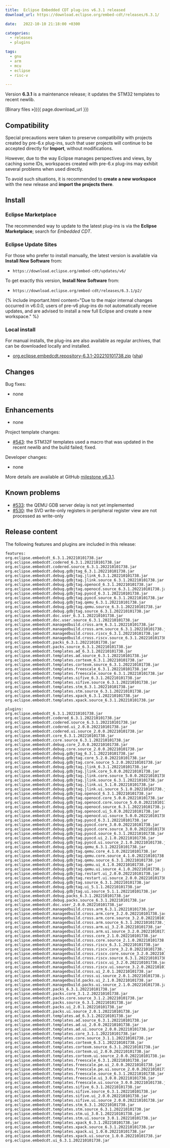 ```yaml
---
title:  Eclipse Embedded CDT plug-ins v6.3.1 released
download_url: https://download.eclipse.org/embed-cdt/releases/6.3.1/

date:   2022-10-10 21:18:00 +0300

categories:
  - releases
  - plugins

tags:
  - gnu
  - arm
  - mcu
  - eclipse
  - risc-v

---
```


Version **6.3.1** is a maintenance release; it updates the STM32 templates to recent newlib.

[Binary files »]({{ page.download_url }})

## Compatibility

Special precautions were taken to preserve compatibility with projects
created by pre-6.x plug-ins, such that user projects will continue to
be accepted directly for **Import**, without modifications.

However, due to the way Eclipse manages perspectives and views, by
caching some IDs, workspaces created with pre-6.x plug-ins may exhibit
several problems when used directly.

To avoid such situations, it is recommended to **create a new workspace**
with the new release and **import the projects there**.

## Install

### Eclipse Marketplace

The recommended way to update to the latest plug-ins is via the
**Eclipse Marketplace**; search for _Embedded CDT_.

### Eclipse Update Sites

For those who prefer to install manually, the latest version is available
via **Install New Software** from:

- `https://download.eclipse.org/embed-cdt/updates/v6/`

To get exactly this version, **Install New Software** from:

- `https://download.eclipse.org/embed-cdt/releases/6.3.1/p2/`

{% include important.html content="Due to the major internal changes occurred in
v6.0.0, users of pre-v6 plug-ins do not automatically receive updates,
and are advised to install a new full Eclipse and create a new
workspace." %}

### Local install

For manual installs, the plug-ins are also available as regular archives,
that can be downloaded locally and installed.

- [org.eclipse.embedcdt.repository-6.3.1-202210101738.zip](https://www.eclipse.org/downloads/download.php?file=/embed-cdt/releases/6.3.1/org.eclipse.embedcdt.repository-6.3.1-202210101738.zip)
([sha](https://www.eclipse.org/downloads/download.php?file=/embed-cdt/releases/6.3.1/org.eclipse.embedcdt.repository-6.3.1-202210101738.zip.sha))

## Changes

Bug fixes:

- none

## Enhancements

- none

Project template changes:

- [#543](https://github.com/eclipse-embed-cdt/eclipse-plugins/issues/543):
  the STM32F templates used a macro that was updated in the recent newlib
  and the build failed; fixed.

Developer changes:

- none

More details are available at GitHub [milestone v6.3.1](https://github.com/eclipse-embed-cdt/eclipse-plugins/milestone/30?closed=1).

## Known problems

- [#533](https://github.com/eclipse-embed-cdt/eclipse-plugins/issues/533):
  the QEMU GDB server delay is not yet implemented
- [#530](https://github.com/eclipse-embed-cdt/eclipse-plugins/issues/530):
  the SVD write-only registers in peripheral register view are not processed
  as write-only

## Release content

The following features and plugins are included in this release:

```console
features:
org.eclipse.embedcdt_6.3.1.202210101738.jar
org.eclipse.embedcdt.codered_6.3.1.202210101738.jar
org.eclipse.embedcdt.codered.source_6.3.1.202210101738.jar
org.eclipse.embedcdt.debug.gdbjtag_6.3.1.202210101738.jar
org.eclipse.embedcdt.debug.gdbjtag.jlink_6.3.1.202210101738.jar
org.eclipse.embedcdt.debug.gdbjtag.jlink.source_6.3.1.202210101738.jar
org.eclipse.embedcdt.debug.gdbjtag.openocd_6.3.1.202210101738.jar
org.eclipse.embedcdt.debug.gdbjtag.openocd.source_6.3.1.202210101738.jar
org.eclipse.embedcdt.debug.gdbjtag.pyocd_6.3.1.202210101738.jar
org.eclipse.embedcdt.debug.gdbjtag.pyocd.source_6.3.1.202210101738.jar
org.eclipse.embedcdt.debug.gdbjtag.qemu_6.3.1.202210101738.jar
org.eclipse.embedcdt.debug.gdbjtag.qemu.source_6.3.1.202210101738.jar
org.eclipse.embedcdt.debug.gdbjtag.source_6.3.1.202210101738.jar
org.eclipse.embedcdt.doc.user_6.3.1.202210101738.jar
org.eclipse.embedcdt.doc.user.source_6.3.1.202210101738.jar
org.eclipse.embedcdt.managedbuild.cross.arm_6.3.1.202210101738.jar
org.eclipse.embedcdt.managedbuild.cross.arm.source_6.3.1.202210101738.jar
org.eclipse.embedcdt.managedbuild.cross.riscv_6.3.1.202210101738.jar
org.eclipse.embedcdt.managedbuild.cross.riscv.source_6.3.1.202210101738.jar
org.eclipse.embedcdt.packs_6.3.1.202210101738.jar
org.eclipse.embedcdt.packs.source_6.3.1.202210101738.jar
org.eclipse.embedcdt.templates.ad_6.3.1.202210101738.jar
org.eclipse.embedcdt.templates.ad.source_6.3.1.202210101738.jar
org.eclipse.embedcdt.templates.cortexm_6.3.1.202210101738.jar
org.eclipse.embedcdt.templates.cortexm.source_6.3.1.202210101738.jar
org.eclipse.embedcdt.templates.freescale_6.3.1.202210101738.jar
org.eclipse.embedcdt.templates.freescale.source_6.3.1.202210101738.jar
org.eclipse.embedcdt.templates.sifive_6.3.1.202210101738.jar
org.eclipse.embedcdt.templates.sifive.source_6.3.1.202210101738.jar
org.eclipse.embedcdt.templates.stm_6.3.1.202210101738.jar
org.eclipse.embedcdt.templates.stm.source_6.3.1.202210101738.jar
org.eclipse.embedcdt.templates.xpack_6.3.1.202210101738.jar
org.eclipse.embedcdt.templates.xpack.source_6.3.1.202210101738.jar

plugins:
org.eclipse.embedcdt_6.3.1.202210101738.jar
org.eclipse.embedcdt.codered_6.3.1.202210101738.jar
org.eclipse.embedcdt.codered.source_6.3.1.202210101738.jar
org.eclipse.embedcdt.codered.ui_2.0.0.202210101738.jar
org.eclipse.embedcdt.codered.ui.source_2.0.0.202210101738.jar
org.eclipse.embedcdt.core_6.3.1.202210101738.jar
org.eclipse.embedcdt.core.source_6.3.1.202210101738.jar
org.eclipse.embedcdt.debug.core_2.0.0.202210101738.jar
org.eclipse.embedcdt.debug.core.source_2.0.0.202210101738.jar
org.eclipse.embedcdt.debug.gdbjtag_6.3.1.202210101738.jar
org.eclipse.embedcdt.debug.gdbjtag.core_5.2.0.202210101738.jar
org.eclipse.embedcdt.debug.gdbjtag.core.source_5.2.0.202210101738.jar
org.eclipse.embedcdt.debug.gdbjtag.jlink_6.3.1.202210101738.jar
org.eclipse.embedcdt.debug.gdbjtag.jlink.core_5.0.0.202210101738.jar
org.eclipse.embedcdt.debug.gdbjtag.jlink.core.source_5.0.0.202210101738.jar
org.eclipse.embedcdt.debug.gdbjtag.jlink.source_6.3.1.202210101738.jar
org.eclipse.embedcdt.debug.gdbjtag.jlink.ui_5.1.0.202210101738.jar
org.eclipse.embedcdt.debug.gdbjtag.jlink.ui.source_5.1.0.202210101738.jar
org.eclipse.embedcdt.debug.gdbjtag.openocd_6.3.1.202210101738.jar
org.eclipse.embedcdt.debug.gdbjtag.openocd.core_5.0.0.202210101738.jar
org.eclipse.embedcdt.debug.gdbjtag.openocd.core.source_5.0.0.202210101738.jar
org.eclipse.embedcdt.debug.gdbjtag.openocd.source_6.3.1.202210101738.jar
org.eclipse.embedcdt.debug.gdbjtag.openocd.ui_5.0.0.202210101738.jar
org.eclipse.embedcdt.debug.gdbjtag.openocd.ui.source_5.0.0.202210101738.jar
org.eclipse.embedcdt.debug.gdbjtag.pyocd_6.3.1.202210101738.jar
org.eclipse.embedcdt.debug.gdbjtag.pyocd.core_3.0.0.202210101738.jar
org.eclipse.embedcdt.debug.gdbjtag.pyocd.core.source_3.0.0.202210101738.jar
org.eclipse.embedcdt.debug.gdbjtag.pyocd.source_6.3.1.202210101738.jar
org.eclipse.embedcdt.debug.gdbjtag.pyocd.ui_2.1.0.202210101738.jar
org.eclipse.embedcdt.debug.gdbjtag.pyocd.ui.source_2.1.0.202210101738.jar
org.eclipse.embedcdt.debug.gdbjtag.qemu_6.3.1.202210101738.jar
org.eclipse.embedcdt.debug.gdbjtag.qemu.core_4.1.0.202210101738.jar
org.eclipse.embedcdt.debug.gdbjtag.qemu.core.source_4.1.0.202210101738.jar
org.eclipse.embedcdt.debug.gdbjtag.qemu.source_6.3.1.202210101738.jar
org.eclipse.embedcdt.debug.gdbjtag.qemu.ui_4.1.0.202210101738.jar
org.eclipse.embedcdt.debug.gdbjtag.qemu.ui.source_4.1.0.202210101738.jar
org.eclipse.embedcdt.debug.gdbjtag.restart.ui_2.0.0.202210101738.jar
org.eclipse.embedcdt.debug.gdbjtag.restart.ui.source_2.0.0.202210101738.jar
org.eclipse.embedcdt.debug.gdbjtag.source_6.3.1.202210101738.jar
org.eclipse.embedcdt.debug.gdbjtag.ui_5.1.1.202210101738.jar
org.eclipse.embedcdt.debug.gdbjtag.ui.source_5.1.1.202210101738.jar
org.eclipse.embedcdt.debug.packs_6.3.1.202210101738.jar
org.eclipse.embedcdt.debug.packs.source_6.3.1.202210101738.jar
org.eclipse.embedcdt.doc.user_2.0.0.202210101738.jar
org.eclipse.embedcdt.managedbuild.cross.arm_6.3.1.202210101738.jar
org.eclipse.embedcdt.managedbuild.cross.arm.core_3.2.0.202210101738.jar
org.eclipse.embedcdt.managedbuild.cross.arm.core.source_3.2.0.202210101738.jar
org.eclipse.embedcdt.managedbuild.cross.arm.source_6.3.1.202210101738.jar
org.eclipse.embedcdt.managedbuild.cross.arm.ui_3.2.0.202210101738.jar
org.eclipse.embedcdt.managedbuild.cross.arm.ui.source_3.2.0.202210101738.jar
org.eclipse.embedcdt.managedbuild.cross.core_2.1.0.202210101738.jar
org.eclipse.embedcdt.managedbuild.cross.core.source_2.1.0.202210101738.jar
org.eclipse.embedcdt.managedbuild.cross.riscv_6.3.1.202210101738.jar
org.eclipse.embedcdt.managedbuild.cross.riscv.core_3.2.0.202210101738.jar
org.eclipse.embedcdt.managedbuild.cross.riscv.core.source_3.2.0.202210101738.jar
org.eclipse.embedcdt.managedbuild.cross.riscv.source_6.3.1.202210101738.jar
org.eclipse.embedcdt.managedbuild.cross.riscv.ui_3.2.0.202210101738.jar
org.eclipse.embedcdt.managedbuild.cross.riscv.ui.source_3.2.0.202210101738.jar
org.eclipse.embedcdt.managedbuild.cross.ui_2.0.1.202210101738.jar
org.eclipse.embedcdt.managedbuild.cross.ui.source_2.0.1.202210101738.jar
org.eclipse.embedcdt.managedbuild.packs.ui_2.1.0.202210101738.jar
org.eclipse.embedcdt.managedbuild.packs.ui.source_2.1.0.202210101738.jar
org.eclipse.embedcdt.packs_6.3.1.202210101738.jar
org.eclipse.embedcdt.packs.core_3.1.2.202210101738.jar
org.eclipse.embedcdt.packs.core.source_3.1.2.202210101738.jar
org.eclipse.embedcdt.packs.source_6.3.1.202210101738.jar
org.eclipse.embedcdt.packs.ui_2.0.1.202210101738.jar
org.eclipse.embedcdt.packs.ui.source_2.0.1.202210101738.jar
org.eclipse.embedcdt.templates.ad_6.3.1.202210101738.jar
org.eclipse.embedcdt.templates.ad.source_6.3.1.202210101738.jar
org.eclipse.embedcdt.templates.ad.ui_2.0.0.202210101738.jar
org.eclipse.embedcdt.templates.ad.ui.source_2.0.0.202210101738.jar
org.eclipse.embedcdt.templates.core_3.1.1.202210101738.jar
org.eclipse.embedcdt.templates.core.source_3.1.1.202210101738.jar
org.eclipse.embedcdt.templates.cortexm_6.3.1.202210101738.jar
org.eclipse.embedcdt.templates.cortexm.source_6.3.1.202210101738.jar
org.eclipse.embedcdt.templates.cortexm.ui_2.0.0.202210101738.jar
org.eclipse.embedcdt.templates.cortexm.ui.source_2.0.0.202210101738.jar
org.eclipse.embedcdt.templates.freescale_6.3.1.202210101738.jar
org.eclipse.embedcdt.templates.freescale.pe.ui_2.0.0.202210101738.jar
org.eclipse.embedcdt.templates.freescale.pe.ui.source_2.0.0.202210101738.jar
org.eclipse.embedcdt.templates.freescale.source_6.3.1.202210101738.jar
org.eclipse.embedcdt.templates.freescale.ui_3.0.0.202210101738.jar
org.eclipse.embedcdt.templates.freescale.ui.source_3.0.0.202210101738.jar
org.eclipse.embedcdt.templates.sifive_6.3.1.202210101738.jar
org.eclipse.embedcdt.templates.sifive.source_6.3.1.202210101738.jar
org.eclipse.embedcdt.templates.sifive.ui_2.0.0.202210101738.jar
org.eclipse.embedcdt.templates.sifive.ui.source_2.0.0.202210101738.jar
org.eclipse.embedcdt.templates.stm_6.3.1.202210101738.jar
org.eclipse.embedcdt.templates.stm.source_6.3.1.202210101738.jar
org.eclipse.embedcdt.templates.stm.ui_3.0.1.202210101738.jar
org.eclipse.embedcdt.templates.stm.ui.source_3.0.1.202210101738.jar
org.eclipse.embedcdt.templates.xpack_6.3.1.202210101738.jar
org.eclipse.embedcdt.templates.xpack.source_6.3.1.202210101738.jar
org.eclipse.embedcdt.templates.xpack.ui_1.0.0.202210101738.jar
org.eclipse.embedcdt.templates.xpack.ui.source_1.0.0.202210101738.jar
org.eclipse.embedcdt.ui_6.3.1.202210101738.jar
```
